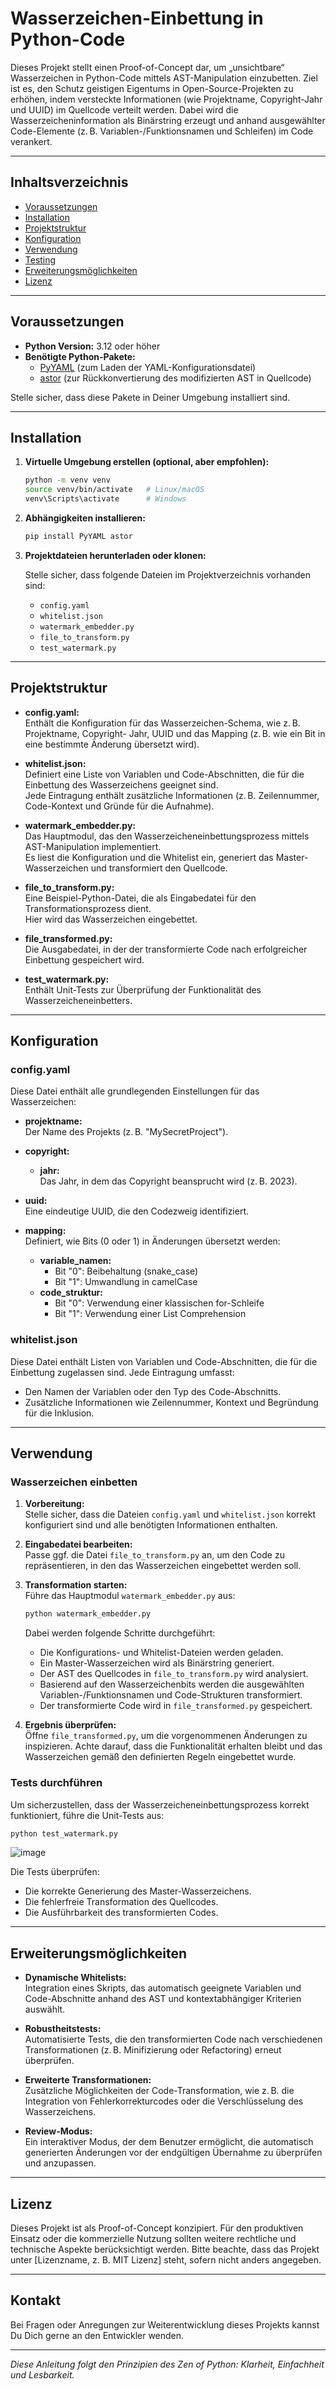 # Wasserzeichen-Einbettung in Python-Code

Dieses Projekt stellt einen Proof-of-Concept dar, um „unsichtbare“ Wasserzeichen in Python-Code mittels AST-Manipulation einzubetten. Ziel ist es, den Schutz geistigen Eigentums in Open-Source-Projekten zu erhöhen, indem versteckte Informationen (wie Projektname, Copyright-Jahr und UUID) 
im Quellcode verteilt werden. Dabei wird die Wasserzeicheninformation als Binärstring erzeugt und anhand ausgewählter Code-Elemente (z. B. Variablen-/Funktionsnamen und Schleifen) im Code verankert.

---

## Inhaltsverzeichnis

- [Voraussetzungen](#voraussetzungen)
- [Installation](#installation)
- [Projektstruktur](#projektstruktur)
- [Konfiguration](#konfiguration)
- [Verwendung](#verwendung)
- [Testing](#testing)
- [Erweiterungsmöglichkeiten](#erweiterungsmöglichkeiten)
- [Lizenz](#lizenz)

---

## Voraussetzungen

- **Python Version:** 3.12 oder höher
- **Benötigte Python-Pakete:**
  - [PyYAML](https://pypi.org/project/PyYAML/) (zum Laden der YAML-Konfigurationsdatei)
  - [astor](https://pypi.org/project/astor/) (zur Rückkonvertierung des modifizierten AST in Quellcode)

Stelle sicher, dass diese Pakete in Deiner Umgebung installiert sind.

---

## Installation

1. **Virtuelle Umgebung erstellen (optional, aber empfohlen):**

   ```bash
   python -m venv venv
   source venv/bin/activate   # Linux/macOS
   venv\Scripts\activate      # Windows
   ```

2. **Abhängigkeiten installieren:**

   ```bash
   pip install PyYAML astor
   ```

3. **Projektdateien herunterladen oder klonen:**

   Stelle sicher, dass folgende Dateien im Projektverzeichnis vorhanden sind:
   - `config.yaml`
   - `whitelist.json`
   - `watermark_embedder.py`
   - `file_to_transform.py`
   - `test_watermark.py`

---

## Projektstruktur

- **config.yaml:**  
  Enthält die Konfiguration für das Wasserzeichen-Schema, wie z. B. Projektname, Copyright-
  Jahr, UUID und das Mapping (z. B. wie ein Bit in eine bestimmte Änderung übersetzt wird).

- **whitelist.json:**  
  Definiert eine Liste von Variablen und Code-Abschnitten, die für die Einbettung des Wasserzeichens geeignet sind.  
  Jede Eintragung enthält zusätzliche Informationen (z. B. Zeilennummer, Code-Kontext und Gründe für die Aufnahme).

- **watermark_embedder.py:**  
  Das Hauptmodul, das den Wasserzeicheneinbettungsprozess mittels AST-Manipulation implementiert.  
  Es liest die Konfiguration und die Whitelist ein, generiert das Master-Wasserzeichen und transformiert den Quellcode.

- **file_to_transform.py:**  
  Eine Beispiel-Python-Datei, die als Eingabedatei für den Transformationsprozess dient.  
  Hier wird das Wasserzeichen eingebettet.

- **file_transformed.py:**  
  Die Ausgabedatei, in der der transformierte Code nach erfolgreicher Einbettung gespeichert wird.

- **test_watermark.py:**  
  Enthält Unit-Tests zur Überprüfung der Funktionalität des Wasserzeicheneinbetters.

---

## Konfiguration

### config.yaml

Diese Datei enthält alle grundlegenden Einstellungen für das Wasserzeichen:

- **projektname:**  
  Der Name des Projekts (z. B. "MySecretProject").

- **copyright:**
  - **jahr:**  
    Das Jahr, in dem das Copyright beansprucht wird (z. B. 2023).

- **uuid:**  
  Eine eindeutige UUID, die den Codezweig identifiziert.

- **mapping:**  
  Definiert, wie Bits (0 oder 1) in Änderungen übersetzt werden:
  - **variable_namen:**  
    - Bit "0": Beibehaltung (snake_case)  
    - Bit "1": Umwandlung in camelCase
  - **code_struktur:**  
    - Bit "0": Verwendung einer klassischen for-Schleife  
    - Bit "1": Verwendung einer List Comprehension

### whitelist.json

Diese Datei enthält Listen von Variablen und Code-Abschnitten, die für die Einbettung zugelassen sind. Jede Eintragung umfasst:
- Den Namen der Variablen oder den Typ des Code-Abschnitts.
- Zusätzliche Informationen wie Zeilennummer, Kontext und Begründung für die Inklusion.

---

## Verwendung

### Wasserzeichen einbetten

1. **Vorbereitung:**  
   Stelle sicher, dass die Dateien `config.yaml` und `whitelist.json` korrekt konfiguriert sind und alle benötigten Informationen enthalten.

2. **Eingabedatei bearbeiten:**  
   Passe ggf. die Datei `file_to_transform.py` an, um den Code zu repräsentieren, in den das Wasserzeichen eingebettet werden soll.

3. **Transformation starten:**  
   Führe das Hauptmodul `watermark_embedder.py` aus:

   ```bash
   python watermark_embedder.py
   ```

   Dabei werden folgende Schritte durchgeführt:
   - Die Konfigurations- und Whitelist-Dateien werden geladen.
   - Ein Master-Wasserzeichen wird als Binärstring generiert.
   - Der AST des Quellcodes in `file_to_transform.py` wird analysiert.
   - Basierend auf den Wasserzeichenbits werden die ausgewählten Variablen-/Funktionsnamen und Code-Strukturen transformiert.
   - Der transformierte Code wird in `file_transformed.py` gespeichert.

4. **Ergebnis überprüfen:**  
   Öffne `file_transformed.py`, um die vorgenommenen Änderungen zu inspizieren. Achte darauf, dass die Funktionalität erhalten bleibt und das Wasserzeichen gemäß den definierten Regeln eingebettet wurde.

### Tests durchführen

Um sicherzustellen, dass der Wasserzeicheneinbettungsprozess korrekt funktioniert, führe die Unit-Tests aus:

```bash
python test_watermark.py
```
![image](https://github.com/user-attachments/assets/712887b0-2ba3-4371-b4e9-0a2f3b7c6595)

Die Tests überprüfen:
- Die korrekte Generierung des Master-Wasserzeichens.
- Die fehlerfreie Transformation des Quellcodes.
- Die Ausführbarkeit des transformierten Codes.

---

## Erweiterungsmöglichkeiten

- **Dynamische Whitelists:**  
  Integration eines Skripts, das automatisch geeignete Variablen und Code-Abschnitte anhand des AST und kontextabhängiger Kriterien auswählt.

- **Robustheitstests:**  
  Automatisierte Tests, die den transformierten Code nach verschiedenen Transformationen (z. B. Minifizierung oder Refactoring) erneut überprüfen.

- **Erweiterte Transformationen:**  
  Zusätzliche Möglichkeiten der Code-Transformation, wie z. B. die Integration von Fehlerkorrekturcodes oder die Verschlüsselung des Wasserzeichens.

- **Review-Modus:**  
  Ein interaktiver Modus, der dem Benutzer ermöglicht, die automatisch generierten Änderungen vor der endgültigen Übernahme zu überprüfen und anzupassen.

---

## Lizenz

Dieses Projekt ist als Proof-of-Concept konzipiert. Für den produktiven Einsatz oder die kommerzielle Nutzung sollten weitere rechtliche und technische Aspekte berücksichtigt werden. Bitte beachte, dass das Projekt unter [Lizenzname, z. B. MIT Lizenz] steht, sofern nicht anders angegeben.

---

## Kontakt

Bei Fragen oder Anregungen zur Weiterentwicklung dieses Projekts kannst Du Dich gerne an den Entwickler wenden.

---

*Diese Anleitung folgt den Prinzipien des Zen of Python: Klarheit, Einfachheit und Lesbarkeit.*
```
